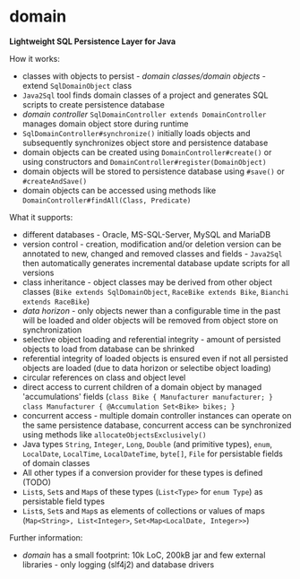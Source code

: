 # domain
**Lightweight SQL Persistence Layer for Java**

How it works:
- classes with objects to persist - _domain classes/domain objects_ - extend `SqlDomainObject` class
- `Java2Sql` tool finds domain classes of a project and generates SQL scripts to create persistence database
- _domain controller_ `SqlDomainController extends DomainController` manages domain object store during runtime
- `SqlDomainController#synchronize()` initially loads objects and subsequently synchronizes object store and persistence database
- domain objects can be created using `DomainController#create()` or using constructors and `DomainController#register(DomainObject)`
- domain objects will be stored to persistence database using `#save()` or `#createAndSave()`
- domain objects can be accessed using methods like `DomainController#findAll(Class, Predicate)`

What it supports:
- different databases - Oracle, MS-SQL-Server, MySQL and MariaDB
- version control - creation, modification and/or deletion version can be annotated to new, changed and removed classes and fields - `Java2Sql` then automatically generates incremental database update scripts for all versions 
- class inheritance - object classes may be derived from other object classes (`Bike extends SqlDomainObject`, `RaceBike extends Bike`, `Bianchi extends RaceBike`)
- _data horizon_ - only objects newer than a configurable time in the past will be loaded and older objects will be removed from object store on synchronization
- selective object loading and referential integrity - amount of persisted objects to load from database can be shrinked
- referential integrity of loaded objects is ensured even if not all persisted objects are loaded (due to data horizon or selectibe object loading)
- circular references on class and object level
- direct access to current children of a domain object by managed 'accumulations' fields (`class Bike { Manufacturer manufacturer; }` `class Manufacturer { @Accumulation Set<Bike> bikes; }`
- concurrent access - multiple domain controller instances can operate on the same persistence database, concurrent access can be synchronized using methods like `allocateObjectsExclusively()`
- Java types `String`, `Integer`, `Long`, `Double` (and primitive types), `enum`, `LocalDate`, `LocalTime`, `LocalDateTime`, `byte[]`, `File` for persistable fields of domain classes
- All other types if a conversion provider for these types is defined (TODO)
- `List`s, `Set`s and `Map`s of these types (`List<Type>` for `enum Type`) as persistable field types
- `List`s, `Set`s and `Map`s as elements of collections or values of maps (`Map<String>, List<Integer>`, `Set<Map<LocalDate, Integer>>`)  

Further information:
- _domain_ has a small footprint: 10k LoC, 200kB jar and few external libraries - only logging (slf4j2) and database drivers
